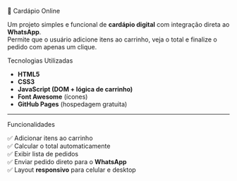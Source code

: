 🍔 Cardápio Online

Um projeto simples e funcional de **cardápio digital** com integração direta ao **WhatsApp**.  
Permite que o usuário adicione itens ao carrinho, veja o total e finalize o pedido com apenas um clique.

  Tecnologias Utilizadas

- **HTML5**
- **CSS3**
- **JavaScript (DOM + lógica de carrinho)**
- **Font Awesome** (ícones)
- **GitHub Pages** (hospedagem gratuita)

---

  Funcionalidades

✅ Adicionar itens ao carrinho  
✅ Calcular o total automaticamente  
✅ Exibir lista de pedidos  
✅ Enviar pedido direto para o **WhatsApp**  
✅ Layout **responsivo** para celular e desktop  
